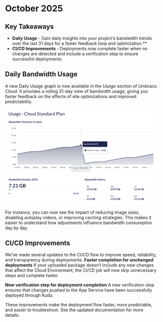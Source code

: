 # October 2025

## Key Takeaways

* **Daily Usage** - Gain daily insights into your project’s bandwidth trends over the last 31 days for a faster feedback loop and optimization.**
* **CI/CD Improvements** - Deployments now complete faster when no changes are detected and include a verification step to ensure successful deployments.

## Daily Bandwidth Usage

A new Daily Usage graph is now available in the *Usage* section of Umbraco Cloud. It provides a rolling 31-day view of bandwidth usage, giving you faster feedback on the effects of site optimizations and improved predictability.
    
![alt_text](../images/Daily-Usage-Bandwidth-Trend-October-2025.png "Rolling Bandwidth Trend - last 31 days")

For instance, you can now see the impact of reducing image sizes, disabling autoplay videos, or improving caching strategies. This makes it easier to understand how adjustments influence bandwidth consumption day by day.

## CI/CD Improvements

We’ve made several updates to the CI/CD flow to improve speed, reliability, and transparency during deployments.
**Faster completion for unchanged deployments** 
If your uploaded package doesn’t include any new changes that affect the Cloud Environment, the CI/CD job will now skip unnecessary steps and complete faster.

**New verification step for deployment completion** 
A new verification step ensures that changes pushed to the App Service have been successfully deployed through Kudu.  

These improvements make the deployment flow faster, more predictable, and easier to troubleshoot. See the updated documentation for more details.
